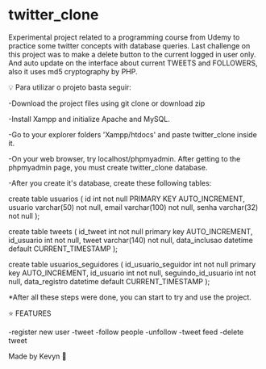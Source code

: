 # twitter_clone
Experimental project related to a programming course from Udemy to practice some twitter concepts with database queries.
Last challenge on this project was to make a delete button to the current logged in user only. And auto update on the interface about
current TWEETS and FOLLOWERS, also it uses md5 cryptography by PHP.

:bulb: Para utilizar o projeto basta seguir:

-Download the project files using git clone or download zip

-Install Xampp and initialize Apache and MySQL.

-Go to your explorer folders 'Xampp/htdocs' and paste twitter_clone inside it.

-On your web browser, try localhost/phpmyadmin. After getting to the phpmyadmin page, you must create twitter_clone database.

-After you create it's database, create these following tables:

create table usuarios (
    id int not null PRIMARY KEY AUTO_INCREMENT,
    usuario varchar(50) not null,
    email varchar(100) not null,
    senha varchar(32) not null
);

create table tweets (
	id_tweet int not null primary key AUTO_INCREMENT,
    id_usuario int not null,
    tweet varchar(140) not null,
    data_inclusao datetime default CURRENT_TIMESTAMP
);

create table usuarios_seguidores (
	id_usuario_seguidor int not null primary key AUTO_INCREMENT,
    id_usuario int not null,
    seguindo_id_usuario int not null,
    data_registro datetime default CURRENT_TIMESTAMP
);

*After all these steps were done, you can start to try and use the project.

:star: FEATURES

-register new user
-tweet
-follow people
-unfollow
-tweet feed
-delete tweet


Made by Kevyn :metal:

